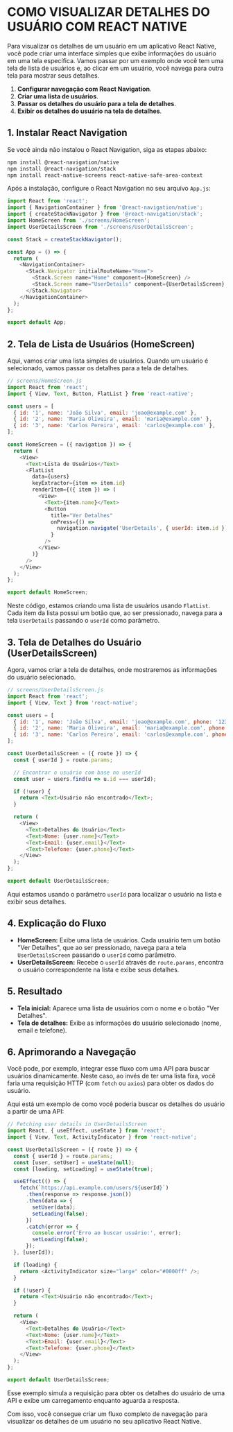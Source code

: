 # COMO VISUALIZAR DETALHES DO USUÁRIO COM REACT NATIVE
Para visualizar os detalhes de um usuário em um aplicativo React Native, você pode criar uma interface simples que exibe informações do usuário em uma tela específica. Vamos passar por um exemplo onde você tem uma tela de lista de usuários e, ao clicar em um usuário, você navega para outra tela para mostrar seus detalhes.

1. **Configurar navegação com React Navigation**.
2. **Criar uma lista de usuários**.
3. **Passar os detalhes do usuário para a tela de detalhes**.
4. **Exibir os detalhes do usuário na tela de detalhes**.

## 1. **Instalar React Navigation**
Se você ainda não instalou o React Navigation, siga as etapas abaixo:

```bash
npm install @react-navigation/native
npm install @react-navigation/stack
npm install react-native-screens react-native-safe-area-context
```

Após a instalação, configure o React Navigation no seu arquivo `App.js`:

```javascript
import React from 'react';
import { NavigationContainer } from '@react-navigation/native';
import { createStackNavigator } from '@react-navigation/stack';
import HomeScreen from './screens/HomeScreen';
import UserDetailsScreen from './screens/UserDetailsScreen';

const Stack = createStackNavigator();

const App = () => {
  return (
    <NavigationContainer>
      <Stack.Navigator initialRouteName="Home">
        <Stack.Screen name="Home" component={HomeScreen} />
        <Stack.Screen name="UserDetails" component={UserDetailsScreen} />
      </Stack.Navigator>
    </NavigationContainer>
  );
};

export default App;
```

## 2. **Tela de Lista de Usuários (HomeScreen)**
Aqui, vamos criar uma lista simples de usuários. Quando um usuário é selecionado, vamos passar os detalhes para a tela de detalhes.

```javascript
// screens/HomeScreen.js
import React from 'react';
import { View, Text, Button, FlatList } from 'react-native';

const users = [
  { id: '1', name: 'João Silva', email: 'joao@example.com' },
  { id: '2', name: 'Maria Oliveira', email: 'maria@example.com' },
  { id: '3', name: 'Carlos Pereira', email: 'carlos@example.com' },
];

const HomeScreen = ({ navigation }) => {
  return (
    <View>
      <Text>Lista de Usuários</Text>
      <FlatList
        data={users}
        keyExtractor={item => item.id}
        renderItem={({ item }) => (
          <View>
            <Text>{item.name}</Text>
            <Button
              title="Ver Detalhes"
              onPress={() =>
                navigation.navigate('UserDetails', { userId: item.id })
              }
            />
          </View>
        )}
      />
    </View>
  );
};

export default HomeScreen;
```

Neste código, estamos criando uma lista de usuários usando `FlatList`. Cada item da lista possui um botão que, ao ser pressionado, navega para a tela `UserDetails` passando o `userId` como parâmetro.

## 3. **Tela de Detalhes do Usuário (UserDetailsScreen)**
Agora, vamos criar a tela de detalhes, onde mostraremos as informações do usuário selecionado.

```javascript
// screens/UserDetailsScreen.js
import React from 'react';
import { View, Text } from 'react-native';

const users = [
  { id: '1', name: 'João Silva', email: 'joao@example.com', phone: '123456789' },
  { id: '2', name: 'Maria Oliveira', email: 'maria@example.com', phone: '987654321' },
  { id: '3', name: 'Carlos Pereira', email: 'carlos@example.com', phone: '1122334455' },
];

const UserDetailsScreen = ({ route }) => {
  const { userId } = route.params;

  // Encontrar o usuário com base no userId
  const user = users.find(u => u.id === userId);

  if (!user) {
    return <Text>Usuário não encontrado</Text>;
  }

  return (
    <View>
      <Text>Detalhes do Usuário</Text>
      <Text>Nome: {user.name}</Text>
      <Text>Email: {user.email}</Text>
      <Text>Telefone: {user.phone}</Text>
    </View>
  );
};

export default UserDetailsScreen;
```

Aqui estamos usando o parâmetro `userId` para localizar o usuário na lista e exibir seus detalhes.

## 4. **Explicação do Fluxo**
- **HomeScreen:** Exibe uma lista de usuários. Cada usuário tem um botão "Ver Detalhes", que ao ser pressionado, navega para a tela `UserDetailsScreen` passando o `userId` como parâmetro.
- **UserDetailsScreen:** Recebe o `userId` através de `route.params`, encontra o usuário correspondente na lista e exibe seus detalhes.

## 5. **Resultado**
- **Tela inicial:** Aparece uma lista de usuários com o nome e o botão "Ver Detalhes".
- **Tela de detalhes:** Exibe as informações do usuário selecionado (nome, email e telefone).

## 6. **Aprimorando a Navegação**
Você pode, por exemplo, integrar esse fluxo com uma API para buscar usuários dinamicamente. Neste caso, ao invés de ter uma lista fixa, você faria uma requisição HTTP (com `fetch` ou `axios`) para obter os dados do usuário.

Aqui está um exemplo de como você poderia buscar os detalhes do usuário a partir de uma API:

```javascript
// Fetching user details in UserDetailsScreen
import React, { useEffect, useState } from 'react';
import { View, Text, ActivityIndicator } from 'react-native';

const UserDetailsScreen = ({ route }) => {
  const { userId } = route.params;
  const [user, setUser] = useState(null);
  const [loading, setLoading] = useState(true);

  useEffect(() => {
    fetch(`https://api.example.com/users/${userId}`)
      .then(response => response.json())
      .then(data => {
        setUser(data);
        setLoading(false);
      })
      .catch(error => {
        console.error('Erro ao buscar usuário:', error);
        setLoading(false);
      });
  }, [userId]);

  if (loading) {
    return <ActivityIndicator size="large" color="#0000ff" />;
  }

  if (!user) {
    return <Text>Usuário não encontrado</Text>;
  }

  return (
    <View>
      <Text>Detalhes do Usuário</Text>
      <Text>Nome: {user.name}</Text>
      <Text>Email: {user.email}</Text>
      <Text>Telefone: {user.phone}</Text>
    </View>
  );
};

export default UserDetailsScreen;
```

Esse exemplo simula a requisição para obter os detalhes do usuário de uma API e exibe um carregamento enquanto aguarda a resposta.

Com isso, você consegue criar um fluxo completo de navegação para visualizar os detalhes de um usuário no seu aplicativo React Native.